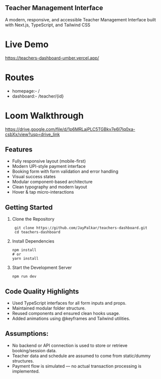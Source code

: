 ## Teacher Management Interface

A modern, responsive, and accessible Teacher Management Interface built with Next.js, TypeScript, and Tailwind CSS

# Live Demo
https://teachers-dashboard-umber.vercel.app/

# Routes
- homepage:- /
- dashboard:- /teacher/{id}

# Loom Walkthrough
https://drive.google.com/file/d/1p6MRLajPLC5TGBkv7e6I7lq0xa-csbXx/view?usp=drive_link

## Features
- Fully responsive layout (mobile-first)
- Modern UPI-style payment interface
- Booking form with form validation and error handling
- Visual success states
- Modular component-based architecture
- Clean typography and modern layout
- Hover & tap micro-interactions

## Getting Started
1. Clone the Repository
   ```
    git clone https://github.com/JayPalkar/teachers-dashboard.git
    cd teachers-dashboard
   ```
2. Install Dependencies
     ```
     npm install
     # or
     yarn install
     ```
3. Start the Development Server
   ```
   npm run dev
   ```

## Code Quality Highlights
- Used TypeScript interfaces for all form inputs and props.
- Maintained modular folder structure.
- Reused components and ensured clean hooks usage.
- Added animations using @keyframes and Tailwind utilities.

## Assumptions:
- No backend or API connection is used to store or retrieve booking/session data.
- Teacher data and schedule are assumed to come from static/dummy structures.
- Payment flow is simulated — no actual transaction processing is implemented.
